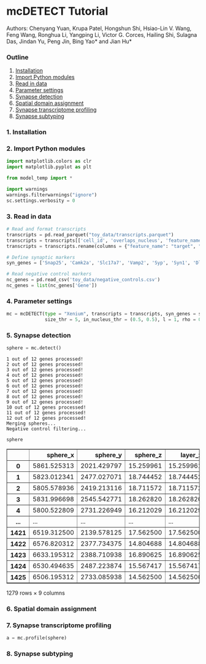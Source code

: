 # mcDETECT Tutorial
Authors: Chenyang Yuan, Krupa Patel, Hongshun Shi, Hsiao-Lin V. Wang, Feng Wang, Ronghua Li, Yangping Li, Victor G. Corces, Hailing Shi, Sulagna Das, Jindan Yu, Peng Jin, Bing Yao* and Jian Hu*

### Outline
1. [Installation](#1-installation)
2. [Import Python modules](#2-import-python-modules)
3. [Read in data](#3-read-in-data)
4. [Parameter settings](#4-parameter-settings)
5. [Synapse detection](#5-synapse-detection)
6. [Spatial domain assignment](#6-spatial-domain-assignment)
7. [Synapse transcriptome profiling](#7-synapse-transcriptome-profiling)
8. [Synapse subtyping](#8-synapse-subtyping)

### 1. Installation

### 2. Import Python modules


```python
import matplotlib.colors as clr
import matplotlib.pyplot as plt

from model_temp import *

import warnings
warnings.filterwarnings("ignore")
sc.settings.verbosity = 0
```

### 3. Read in data


```python
# Read and format transcripts
transcripts = pd.read_parquet("toy_data/transcripts.parquet")
transcripts = transcripts[['cell_id', 'overlaps_nucleus', 'feature_name', 'x_location', 'y_location', 'z_location']]
transcripts = transcripts.rename(columns = {"feature_name": "target", "x_location": "global_x", "y_location": "global_y", "z_location": "global_z"})

# Define synaptic markers
syn_genes = ['Snap25', 'Camk2a', 'Slc17a7', 'Vamp2', 'Syp', 'Syn1', 'Dlg4', 'Gria2', 'Gap43', 'Gria1', 'Bsn', 'Slc32a1']

# Read negative control markers
nc_genes = pd.read_csv('toy_data/negative_controls.csv')
nc_genes = list(nc_genes['Gene'])
```

### 4. Parameter settings


```python
mc = mcDETECT(type = "Xenium", transcripts = transcripts, syn_genes = syn_genes, nc_genes = nc_genes, eps = 1.5, grid_len = 1, cutoff_prob = 0.95, alpha = 5, low_bound = 3,
              size_thr = 5, in_nucleus_thr = (0.5, 0.5), l = 1, rho = 0.2, s = 1, nc_top = 20, nc_thr = 0.1)
```

### 5. Synapse detection


```python
sphere = mc.detect()
```

    1 out of 12 genes processed!
    2 out of 12 genes processed!
    3 out of 12 genes processed!
    4 out of 12 genes processed!
    5 out of 12 genes processed!
    6 out of 12 genes processed!
    7 out of 12 genes processed!
    8 out of 12 genes processed!
    9 out of 12 genes processed!
    10 out of 12 genes processed!
    11 out of 12 genes processed!
    12 out of 12 genes processed!
    Merging spheres...
    Negative control filtering...



```python
sphere
```




<div>
<style scoped>
    .dataframe tbody tr th:only-of-type {
        vertical-align: middle;
    }

    .dataframe tbody tr th {
        vertical-align: top;
    }

    .dataframe thead th {
        text-align: right;
    }
</style>
<table border="1" class="dataframe">
  <thead>
    <tr style="text-align: right;">
      <th></th>
      <th>sphere_x</th>
      <th>sphere_y</th>
      <th>sphere_z</th>
      <th>layer_z</th>
      <th>sphere_r</th>
      <th>size</th>
      <th>comp</th>
      <th>in_nucleus</th>
      <th>gene</th>
    </tr>
  </thead>
  <tbody>
    <tr>
      <th>0</th>
      <td>5861.525313</td>
      <td>2021.429797</td>
      <td>15.259961</td>
      <td>15.259961</td>
      <td>1.115372</td>
      <td>8</td>
      <td>3</td>
      <td>0.000000</td>
      <td>Snap25</td>
    </tr>
    <tr>
      <th>1</th>
      <td>5823.012341</td>
      <td>2477.027071</td>
      <td>18.744452</td>
      <td>18.744452</td>
      <td>1.400544</td>
      <td>13</td>
      <td>5</td>
      <td>0.000000</td>
      <td>Snap25</td>
    </tr>
    <tr>
      <th>2</th>
      <td>5805.578936</td>
      <td>2419.213116</td>
      <td>18.711572</td>
      <td>18.711572</td>
      <td>1.355859</td>
      <td>9</td>
      <td>3</td>
      <td>0.000000</td>
      <td>Snap25</td>
    </tr>
    <tr>
      <th>3</th>
      <td>5831.996698</td>
      <td>2545.542771</td>
      <td>18.262820</td>
      <td>18.262820</td>
      <td>1.168398</td>
      <td>7</td>
      <td>2</td>
      <td>0.000000</td>
      <td>Snap25</td>
    </tr>
    <tr>
      <th>4</th>
      <td>5800.522809</td>
      <td>2731.226949</td>
      <td>16.212029</td>
      <td>16.212029</td>
      <td>1.322234</td>
      <td>7</td>
      <td>2</td>
      <td>0.000000</td>
      <td>Snap25</td>
    </tr>
    <tr>
      <th>...</th>
      <td>...</td>
      <td>...</td>
      <td>...</td>
      <td>...</td>
      <td>...</td>
      <td>...</td>
      <td>...</td>
      <td>...</td>
      <td>...</td>
    </tr>
    <tr>
      <th>1421</th>
      <td>6519.312500</td>
      <td>2139.578125</td>
      <td>17.562500</td>
      <td>17.562500</td>
      <td>0.908403</td>
      <td>3</td>
      <td>1</td>
      <td>0.000000</td>
      <td>Slc32a1</td>
    </tr>
    <tr>
      <th>1422</th>
      <td>6576.820312</td>
      <td>2377.734375</td>
      <td>14.804688</td>
      <td>14.804688</td>
      <td>1.148358</td>
      <td>5</td>
      <td>1</td>
      <td>0.000000</td>
      <td>Slc32a1</td>
    </tr>
    <tr>
      <th>1423</th>
      <td>6633.195312</td>
      <td>2388.710938</td>
      <td>16.890625</td>
      <td>16.890625</td>
      <td>0.476370</td>
      <td>3</td>
      <td>1</td>
      <td>0.333333</td>
      <td>Slc32a1</td>
    </tr>
    <tr>
      <th>1424</th>
      <td>6530.494635</td>
      <td>2487.223874</td>
      <td>15.567417</td>
      <td>15.567417</td>
      <td>1.246287</td>
      <td>8</td>
      <td>4</td>
      <td>0.000000</td>
      <td>Slc32a1</td>
    </tr>
    <tr>
      <th>1425</th>
      <td>6506.195312</td>
      <td>2733.085938</td>
      <td>14.562500</td>
      <td>14.562500</td>
      <td>0.586406</td>
      <td>3</td>
      <td>1</td>
      <td>0.000000</td>
      <td>Slc32a1</td>
    </tr>
  </tbody>
</table>
<p>1279 rows × 9 columns</p>
</div>



### 6. Spatial domain assignment

### 7. Synapse transcriptome profiling


```python
a = mc.profile(sphere)
```

### 8. Synapse subtyping
